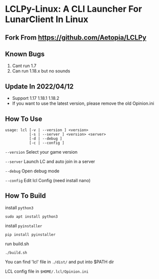 # LCLPy-Linux: A CLI Launcher For LunarClient In Linux

## Fork From https://github.com/Aetopia/LCLPy

## Known Bugs
1. Cant run 1.7
2. Can run 1.18.x but no sounds

## Update In 2022/04/12
* Support 1.17 1.18.1 1.18.2
* If you want to use the latest version, please remove the old Opinion.ini

## How To Use
```
usage: lcl [-v | --version ] <version>
           [-s | --server ] <version> <server>
           [-d | --debug ]
           [-c | --config ]
```

`--version` Select your game version

`--server` Launch LC and auto join in a server

`--debug` Open debug mode

`--config` Edit lcl Config (need install nano)

## How To Build
install `python3`
```
sudo apt install python3
```
install `pyinstaller`
```
pip install pyinstaller
```
run build.sh
```
./build.sh
```
You can find 'lcl' file in `./dist/` and put into $PATH dir

LCL config file in `$HOME/.lcl/Opinion.ini`
